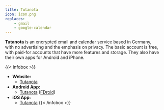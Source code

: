 ```yaml
---
title: Tutanota
icon: icon.png
replaces: 
    - gmail
    - google-calendar
---
```


**Tutanota** is an encrypted email and calendar service based in Germany, with no advertising and the emphasis on privacy. The basic account is free, with paid-for accounts that have more features and storage. They also have their own apps for Android and iPhone.

{{< infobox >}}
- **Website:** 
    - [Tutanota](https://www.tutanota.com/)
- **Android App:** 
    - [Tutanota](https://play.google.com/store/apps/details?id=de.tutao.tutanota) ([FDroid](https://f-droid.org/en/packages/de.tutao.tutanota/))
- **iOS App:** 
    - [Tutanota](https://apps.apple.com/app/tutanota/id922429609)
{{< /infobox >}}

